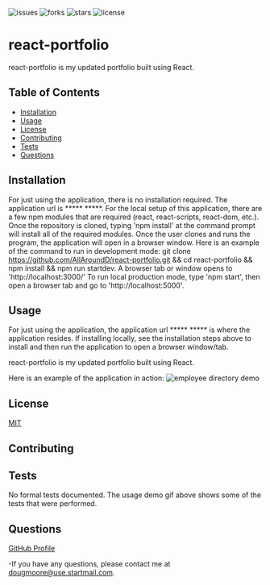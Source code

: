 ![issues](https://img.shields.io/github/issues/AllAroundD/react-portfolio) ![forks](https://img.shields.io/github/forks/AllAroundD/react-portfolio) ![stars](https://img.shields.io/github/stars/AllAroundD/react-portfolio) ![license](https://img.shields.io/github/license/AllAroundD/react-portfolio)

# react-portfolio
  react-portfolio is my updated portfolio built using React.

## Table of Contents
  - [Installation](#Installation)
  - [Usage](#Usage)
  - [License](#License)
  - [Contributing](#Contributing)
  - [Tests](#Tests)
  - [Questions](#Questions)

## Installation
  For just using the application, there is no installation required. The application url is ***** *****.
  For the local setup of this application, there are a few npm modules that are required (react, react-scripts, react-dom, etc.). Once the repository is cloned, typing 'npm install' at the command prompt will install all of the required modules.
  Once the user clones and runs the program, the application will open in a browser window.
  Here is an example of the command to run in development mode:
  git clone https://github.com/AllAroundD/react-portfolio.git && cd react-portfolio && npm install && npm run startdev. A browser tab or window opens to 'http://localhost:3000/'
  To run local production mode, type 'npm start', then open a browser tab and go to 'http://localhost:5000'.

## Usage
  For just using the application, the application url ***** ***** is where the application resides.
  If installing locally, see the installation steps above to install and then run the application to open a browser window/tab.

  react-portfolio is my updated portfolio built using React.

  Here is an example of the application in action:
  ![employee directory demo](./public/assets/img/react-portfolio-demo.gif)

## License
  [MIT](LICENSE)

## Contributing
  

## Tests
  No formal tests documented. The usage demo gif above shows some of the tests that were performed.

## Questions

[GitHub Profile](https://github.com/AllAroundD/)

-If you have any questions, please contact me at [dougmoore@use.startmail.com](mailto:dougmoore@use.startmail.com?subject=[GitHub]%20Source%20Question).

